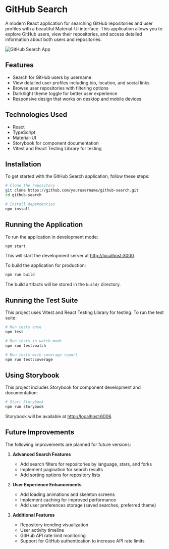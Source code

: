 # GitHub Search

A modern React application for searching GitHub repositories and user profiles with a beautiful Material-UI interface. This application allows you to explore GitHub users, view their repositories, and access detailed information about both users and repositories.

![GitHub Search App](./screenshot.png)

## Features

- Search for GitHub users by username
- View detailed user profiles including bio, location, and social links
- Browse user repositories with filtering options
- Dark/light theme toggle for better user experience
- Responsive design that works on desktop and mobile devices

## Technologies Used

- React
- TypeScript
- Material-UI
- Storybook for component documentation
- Vitest and React Testing Library for testing

## Installation

To get started with the GitHub Search application, follow these steps:

```bash
# Clone the repository
git clone https://github.com/yourusername/github-search.git
cd github-search

# Install dependencies
npm install
```

## Running the Application

To run the application in development mode:

```bash
npm start
```

This will start the development server at [http://localhost:3000](http://localhost:3000).

To build the application for production:

```bash
npm run build
```

The build artifacts will be stored in the `build/` directory.

## Running the Test Suite

This project uses Vitest and React Testing Library for testing. To run the test suite:

```bash
# Run tests once
npm test

# Run tests in watch mode
npm run test:watch

# Run tests with coverage report
npm run test:coverage
```

## Using Storybook

This project includes Storybook for component development and documentation:

```bash
# Start Storybook
npm run storybook
```

Storybook will be available at [http://localhost:6006](http://localhost:6006).

## Future Improvements

The following improvements are planned for future versions:

1. **Advanced Search Features**
   - Add search filters for repositories by language, stars, and forks
   - Implement pagination for search results
   - Add sorting options for repository lists

2. **User Experience Enhancements**
   - Add loading animations and skeleton screens
   - Implement caching for improved performance
   - Add user preferences storage (saved searches, preferred theme)

3. **Additional Features**
   - Repository trending visualization
   - User activity timeline
   - GitHub API rate limit monitoring
   - Support for GitHub authentication to increase API rate limits


